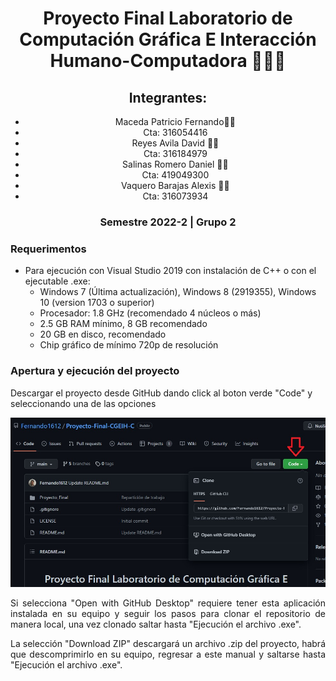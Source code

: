 <div align="center">

# Proyecto Final Laboratorio de Computación Gráfica E Interacción Humano-Computadora 👨🏽‍💻

## Integrantes:
 - Maceda Patricio Fernando🤵🏽
 - Cta: 316054416
 - Reyes Avila David 🤵🏽
 - Cta: 316184979
 - Salinas Romero Daniel 🤵🏽
 - Cta: 419049300
 - Vaquero Barajas Alexis 🤵🏽
 - Cta: 316073934
  
### Semestre 2022-2 | Grupo 2
</div>

### Requerimentos

* Para ejecución con Visual Studio 2019 con instalación de C++ o con el ejecutable .exe:
    - Windows 7 (Última actualización), Windows 8 (2919355), Windows 10 (version 1703 o superior)
    - Procesador: 1.8 GHz (recomendado 4 núcleos o más)
    - 2.5 GB RAM mínimo, 8 GB recomendado
    - 20 GB en disco, recomendado
    - Chip gráfico de mínimo 720p de resolución

### Apertura y ejecución del proyecto

Descargar el proyecto desde GitHub dando click al boton verde "Code" y seleccionando una de las opciones
<div align="Center">
    <img src="img/Captura1.JPG" alt="Descarga GitHub 1" ></img>
<div align="justify">
 
Si selecciona "Open with GitHub Desktop" requiere tener esta aplicación instalada en su equipo y seguir los pasos para clonar el repositorio de manera local, una vez 
clonado saltar hasta "Ejecución el archivo .exe".

La selección "Download ZIP" descargará un archivo .zip del proyecto, habrá que descomprimirlo en su equipo, regresar a este manual y saltarse hasta "Ejecución el
archivo .exe".
